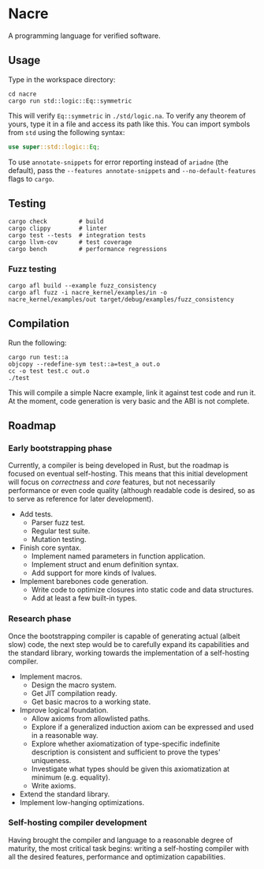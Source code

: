 # Nacre
A programming language for verified software.

## Usage
Type in the workspace directory:

```shell
cd nacre
cargo run std::logic::Eq::symmetric
```

This will verify `Eq::symmetric` in `./std/logic.na`.
To verify any theorem of yours, type it in a file
and access its path like this. You can import symbols
from `std` using the following syntax:

```rust
use super::std::logic::Eq;
```

To use `annotate-snippets` for error reporting
instead of `ariadne` (the default), pass the
`--features annotate-snippets` and `--no-default-features`
flags to `cargo`.

## Testing
```shell
cargo check         # build
cargo clippy        # linter
cargo test --tests  # integration tests
cargo llvm-cov      # test coverage
cargo bench         # performance regressions
```

### Fuzz testing
```shell
cargo afl build --example fuzz_consistency
cargo afl fuzz -i nacre_kernel/examples/in -o nacre_kernel/examples/out target/debug/examples/fuzz_consistency
```

## Compilation
Run the following:

```shell
cargo run test::a
objcopy --redefine-sym test::a=test_a out.o
cc -o test test.c out.o
./test
```

This will compile a simple Nacre example, link it against
test code and run it. At the moment, code generation is very
basic and the ABI is not complete.

## Roadmap
### Early bootstrapping phase
Currently, a compiler is being developed in Rust,
but the roadmap is focused on eventual self-hosting.
This means that this initial development will focus
on _correctness_ and _core_ features, but not
necessarily performance or even code quality
(although readable code is desired, so as to serve
as reference for later development).

* Add tests.
  - Parser fuzz test.
  - Regular test suite.
  - Mutation testing.
* Finish core syntax.
  - Implement named parameters in function application.
  - Implement struct and enum definition syntax.
  - Add support for more kinds of lvalues.
* Implement barebones code generation.
  - Write code to optimize closures into static code
  	and data structures.
  - Add at least a few built-in types.

### Research phase
Once the bootstrapping compiler is capable of
generating actual (albeit slow) code, the next
step would be to carefully expand its capabilities
and the standard library, working towards the
implementation of a self-hosting compiler.

* Implement macros.
  - Design the macro system.
  - Get JIT compilation ready.
  - Get basic macros to a working state.
* Improve logical foundation.
  - Allow axioms from allowlisted paths.
  - Explore if a generalized induction axiom can be
    expressed and used in a reasonable way.
  - Explore whether axiomatization of type-specific
    indefinite description is consistent and sufficient
    to prove the types' uniqueness.
  - Investigate what types should be given this
    axiomatization at minimum (e.g. equality).
  - Write axioms.
* Extend the standard library.
* Implement low-hanging optimizations.

### Self-hosting compiler development
Having brought the compiler and language to
a reasonable degree of maturity, the most critical
task begins: writing a self-hosting compiler
with all the desired features, performance
and optimization capabilities.
